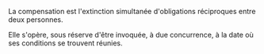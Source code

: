 La compensation est l'extinction simultanée d'obligations réciproques entre deux personnes.

Elle s'opère, sous réserve d'être invoquée, à due concurrence, à la date où ses conditions se trouvent réunies.
